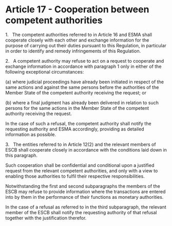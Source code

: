 # Article 17 - Cooperation between competent authorities


1.   The competent authorities referred to in Article 16 and ESMA shall cooperate closely with each other and exchange information for the purpose of carrying out their duties pursuant to this Regulation, in particular in order to identify and remedy infringements of this Regulation.

2.   A competent authority may refuse to act on a request to cooperate and exchange information in accordance with paragraph 1 only in either of the following exceptional circumstances:

(a) where judicial proceedings have already been initiated in respect of the same actions and against the same persons before the authorities of the Member State of the competent authority receiving the request; or

(b) where a final judgment has already been delivered in relation to such persons for the same actions in the Member State of the competent authority receiving the request.

In the case of such a refusal, the competent authority shall notify the requesting authority and ESMA accordingly, providing as detailed information as possible.

3.   The entities referred to in Article 12(2) and the relevant members of ESCB shall cooperate closely in accordance with the conditions laid down in this paragraph.

Such cooperation shall be confidential and conditional upon a justified request from the relevant competent authorities, and only with a view to enabling those authorities to fulfil their respective responsibilities.

Notwithstanding the first and second subparagraphs the members of the ESCB may refuse to provide information where the transactions are entered into by them in the performance of their functions as monetary authorities.

In the case of a refusal as referred to in the third subparagraph, the relevant member of the ESCB shall notify the requesting authority of that refusal together with the justification therefor.

